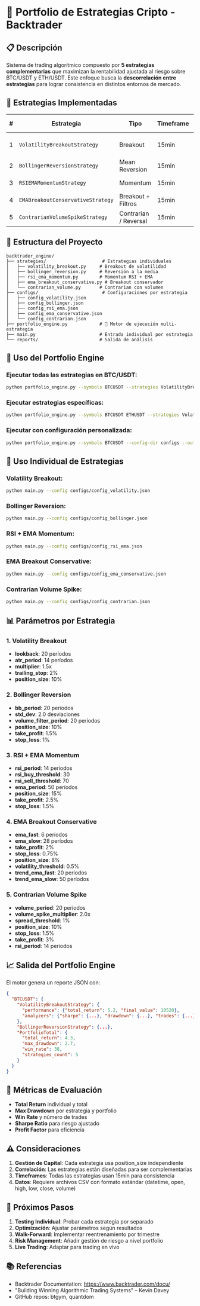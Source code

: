 # 🎯 Portfolio de Estrategias Cripto - Backtrader

## 📋 Descripción

Sistema de trading algorítmico compuesto por **5 estrategias complementarias** que maximizan la rentabilidad ajustada al riesgo sobre BTC/USDT y ETH/USDT. Este enfoque busca la **descorrelación entre estrategias** para lograr consistencia en distintos entornos de mercado.

## 🚀 Estrategias Implementadas

| # | Estrategia | Tipo | Timeframe | Condición Óptima |
|---|------------|------|-----------|------------------|
| 1 | `VolatilityBreakoutStrategy` | Breakout | 15min | Alta volatilidad / Bull markets |
| 2 | `BollingerReversionStrategy` | Mean Reversion | 15min | Rango lateral |
| 3 | `RSIEMAMomentumStrategy` | Momentum | 15min | Tendencias suaves |
| 4 | `EMABreakoutConservativeStrategy` | Breakout + Filtros | 15min | Consolidación técnica |
| 5 | `ContrarianVolumeSpikeStrategy` | Contrarian / Reversal | 15min | Capitulation / Overreaction |

## 📁 Estructura del Proyecto

```
backtrader_engine/
├── strategies/                     # Estrategias individuales
│   ├── volatility_breakout.py     # Breakout de volatilidad
│   ├── bollinger_reversion.py     # Reversión a la media
│   ├── rsi_ema_momentum.py        # Momentum RSI + EMA
│   ├── ema_breakout_conservative.py # Breakout conservador
│   └── contrarian_volume.py       # Contrarian con volumen
├── configs/                        # Configuraciones por estrategia
│   ├── config_volatility.json
│   ├── config_bollinger.json
│   ├── config_rsi_ema.json
│   ├── config_ema_conservative.json
│   └── config_contrarian.json
├── portfolio_engine.py            # 🎯 Motor de ejecución multi-estrategia
├── main.py                        # Entrada individual por estrategia
└── reports/                       # Salida de análisis
```

## 🎯 Uso del Portfolio Engine

### Ejecutar todas las estrategias en BTC/USDT:
```bash
python portfolio_engine.py --symbols BTCUSDT --strategies VolatilityBreakoutStrategy BollingerReversionStrategy RSIEMAMomentumStrategy EMABreakoutConservativeStrategy ContrarianVolumeSpikeStrategy
```

### Ejecutar estrategias específicas:
```bash
python portfolio_engine.py --symbols BTCUSDT ETHUSDT --strategies VolatilityBreakoutStrategy BollingerReversionStrategy
```

### Ejecutar con configuración personalizada:
```bash
python portfolio_engine.py --symbols BTCUSDT --config-dir configs --output portfolio_results.json
```

## 🔧 Uso Individual de Estrategias

### Volatility Breakout:
```bash
python main.py --config configs/config_volatility.json
```

### Bollinger Reversion:
```bash
python main.py --config configs/config_bollinger.json
```

### RSI + EMA Momentum:
```bash
python main.py --config configs/config_rsi_ema.json
```

### EMA Breakout Conservative:
```bash
python main.py --config configs/config_ema_conservative.json
```

### Contrarian Volume Spike:
```bash
python main.py --config configs/config_contrarian.json
```

## 📊 Parámetros por Estrategia

### 1. Volatility Breakout
- **lookback**: 20 períodos
- **atr_period**: 14 períodos
- **multiplier**: 1.5x
- **trailing_stop**: 2%
- **position_size**: 10%

### 2. Bollinger Reversion
- **bb_period**: 20 períodos
- **std_dev**: 2.0 desviaciones
- **volume_filter_period**: 20 períodos
- **position_size**: 10%
- **take_profit**: 1.5%
- **stop_loss**: 1%

### 3. RSI + EMA Momentum
- **rsi_period**: 14 períodos
- **rsi_buy_threshold**: 30
- **rsi_sell_threshold**: 70
- **ema_period**: 50 períodos
- **position_size**: 15%
- **take_profit**: 2.5%
- **stop_loss**: 1.5%

### 4. EMA Breakout Conservative
- **ema_fast**: 6 períodos
- **ema_slow**: 28 períodos
- **take_profit**: 2%
- **stop_loss**: 0.75%
- **position_size**: 8%
- **volatility_threshold**: 0.5%
- **trend_ema_fast**: 20 períodos
- **trend_ema_slow**: 50 períodos

### 5. Contrarian Volume Spike
- **volume_period**: 20 períodos
- **volume_spike_multiplier**: 2.0x
- **spread_threshold**: 1%
- **position_size**: 10%
- **stop_loss**: 1.5%
- **take_profit**: 3%
- **rsi_period**: 14 períodos

## 📈 Salida del Portfolio Engine

El motor genera un reporte JSON con:

```json
{
  "BTCUSDT": {
    "VolatilityBreakoutStrategy": {
      "performance": {"total_return": 5.2, "final_value": 10520},
      "analyzers": {"sharpe": {...}, "drawdown": {...}, "trades": {...}}
    },
    "BollingerReversionStrategy": {...},
    "PortfolioTotal": {
      "total_return": 4.3,
      "max_drawdown": 2.7,
      "win_rate": 38,
      "strategies_count": 5
    }
  }
}
```

## 🎯 Métricas de Evaluación

- **Total Return** individual y total
- **Max Drawdown** por estrategia y portfolio
- **Win Rate** y número de trades
- **Sharpe Ratio** para riesgo ajustado
- **Profit Factor** para eficiencia

## ⚠️ Consideraciones

1. **Gestión de Capital**: Cada estrategia usa position_size independiente
2. **Correlación**: Las estrategias están diseñadas para ser complementarias
3. **Timeframes**: Todas las estrategias usan 15min para consistencia
4. **Datos**: Requiere archivos CSV con formato estándar (datetime, open, high, low, close, volume)

## 🔄 Próximos Pasos

1. **Testing Individual**: Probar cada estrategia por separado
2. **Optimización**: Ajustar parámetros según resultados
3. **Walk-Forward**: Implementar reentrenamiento por trimestre
4. **Risk Management**: Añadir gestión de riesgo a nivel portfolio
5. **Live Trading**: Adaptar para trading en vivo

## 📚 Referencias

- Backtrader Documentation: https://www.backtrader.com/docu/
- "Building Winning Algorithmic Trading Systems" – Kevin Davey
- GitHub repos: btgym, quantdom

